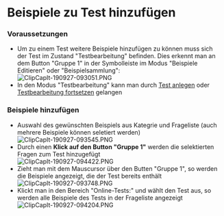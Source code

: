 # Beispiele zu Test hinzufügen
###  Voraussetzungen 
* Um zu einem Test weitere Beispiele hinzufügen zu können muss sich der Test im Zustand "Testbearbeitung" befinden. Dies erkennt man an dem Button "Gruppe 1" in der Symbolleiste im Modus "Beispiele Editieren" oder "Beispielsammlung":
<br>![ClipCapIt-190927-093051.PNG](ClipCapIt-190927-093051.PNG)
* In den Modus "Testbearbeitung" kann man durch [Test anlegen](../Testanlegen/index.md) oder [Testbearbeitung fortsetzen](../Testbearbeitungfortsetzen/index.md) gelangen

###  Beispiele hinzufügen 
* Auswahl des gewünschten Beispiels aus Kategrie und Frageliste (auch mehrere Beispiele können seletiert werden)
<br>![ClipCapIt-190927-093545.PNG](ClipCapIt-190927-093545.PNG)
* Durch einen **Klick auf den Button "Gruppe 1"** werden die selektierten Fragen zum Test hinzugefügt
<br>![ClipCapIt-190927-094422.PNG](ClipCapIt-190927-094422.PNG)
* Zieht man mit dem Mauscursor über den Butten "Gruppe 1", so werden die Beispiele angezeigt, die der Test bereits enthält
<br>![ClipCapIt-190927-093748.PNG](ClipCapIt-190927-093748.PNG)
* Klickt man in den Bereich "Online-Tests:" und wählt den Test aus, so werden alle Beispiele des Tests in der Frageliste angezeigt
<br>![ClipCapIt-190927-094204.PNG](ClipCapIt-190927-094204.PNG)

